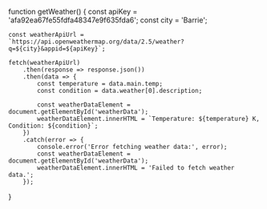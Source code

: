 function getWeather() {
    const apiKey = 'afa92ea67fe55fdfa48347e9f635fda6';
    const city = 'Barrie';

    const weatherApiUrl = `https://api.openweathermap.org/data/2.5/weather?q=${city}&appid=${apiKey}`;

    fetch(weatherApiUrl)
        .then(response => response.json())
        .then(data => {
            const temperature = data.main.temp;
            const condition = data.weather[0].description;

            const weatherDataElement = document.getElementById('weatherData');
            weatherDataElement.innerHTML = `Temperature: ${temperature} K, Condition: ${condition}`;
        })
        .catch(error => {
            console.error('Error fetching weather data:', error);
            const weatherDataElement = document.getElementById('weatherData');
            weatherDataElement.innerHTML = 'Failed to fetch weather data.';
        });
}
